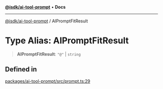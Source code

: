 [**@isdk/ai-tool-prompt**](../README.md) • **Docs**

***

[@isdk/ai-tool-prompt](../globals.md) / AIPromptFitResult

# Type Alias: AIPromptFitResult

> **AIPromptFitResult**: `"@"` \| `string`

## Defined in

[packages/ai-tool-prompt/src/prompt.ts:29](https://github.com/isdk/ai-tool-prompt.js/blob/cf3fc2758759b055a3b34708f92339dcf4ac415b/src/prompt.ts#L29)
